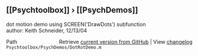 ## [[Psychtoolbox]] &#8250; [[PsychDemos]]

dot motion demo using SCREEN('DrawDots') subfunction  
author: Keith Schneider, 12/13/04  




<div class="code_header" style="text-align:right;">
  <span style="float:left;">Path&nbsp;&nbsp;</span> <span class="counter">Retrieve <a href=
  "https://raw.github.com/Psychtoolbox-3/Psychtoolbox-3/beta/Psychtoolbox/PsychDemos/DotRotDemo.m">current version from GitHub</a> | View <a href=
  "https://github.com/Psychtoolbox-3/Psychtoolbox-3/commits/beta/Psychtoolbox/PsychDemos/DotRotDemo.m">changelog</a></span>
</div>
<div class="code">
  <code>Psychtoolbox/PsychDemos/DotRotDemo.m</code>
</div>

